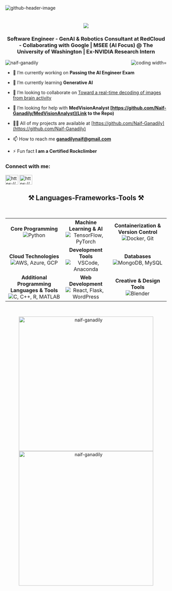 ![github-header-image](https://github.com/Naif-Ganadily/Naif-Ganadily/assets/103202628/6720e85d-4def-4a22-9526-8c21fec49175)

<h1 align="center">
    <img src="https://readme-typing-svg.herokuapp.com/?font=Seruef&size=35&center=true&vCenter=true&width=500&height=70&duration=4000&lines=Hi+There!+👋;+I'm+Naif+A.+Ganadily!;" />
</h1>

<h3 align="center">Software Engineer - GenAI & Robotics Consultant at RedCloud - Collaborating with Google | MSEE (AI Focus) @ The University of Washington | Ex-NVIDIA Research Intern</h3>
<img align="right" alt="coding width="400" src="https://media3.giphy.com/media/v1.Y2lkPTc5MGI3NjExa3Zzb3RuM3F3NzQ2aWJ1cDc5bHF5Z2pseDlhMGhiNjZ5NDhoZGRlayZlcD12MV9pbnRlcm5hbF9naWZfYnlfaWQmY3Q9Zw/qgQUggAC3Pfv687qPC/giphy.gif">

<p align="left"> <img src="https://komarev.com/ghpvc/?username=naif-ganadily&label=Profile%20views&color=0e75b6&style=flat" alt="naif-ganadily" /> </p>

- 🔭 I’m currently working on **Passing the AI Engineer Exam**

- 🌱 I’m currently learning **Generative AI**

- 👯 I’m looking to collaborate on [Toward a real-time decoding of images from brain activity](https://ai.meta.com/blog/brain-ai-image-decoding-meg-magnetoencephalography/)

- 🤝 I’m looking for help with **MedVisionAnalyst [https://github.com/Naif-Ganadily/MedVisionAnalyst](Link to the Repo)**

- 👨‍💻 All of my projects are available at [https://github.com/Naif-Ganadily](https://github.com/Naif-Ganadily)

- 📫 How to reach me **ganadilynaif@gmail.com**

- ⚡ Fun fact **I am a Certified Rockclimber**

<h3 align="left">Connect with me:</h3>
<p align="left">
<a href="https://www.linkedin.com/in/naif-ganadily/" target="blank"><img align="center" src="https://raw.githubusercontent.com/rahuldkjain/github-profile-readme-generator/master/src/images/icons/Social/linked-in-alt.svg" alt="https://www.linkedin.com/in/naif-ganadily/" height="30" width="40" /></a>
<a href="https://www.kaggle.com/naifaganadily" target="blank"><img align="center" src="https://raw.githubusercontent.com/rahuldkjain/github-profile-readme-generator/master/src/images/icons/Social/kaggle.svg" alt="https://www.kaggle.com/naifaganadily" height="30" width="40" /></a>
</p>

<h2 align="center">⚒️ Languages-Frameworks-Tools ⚒️</h2>
<br/>
<table align="center">
<tr>
    <td align="center"><strong>Core Programming</strong><br><img src="https://skillicons.dev/icons?i=python" alt="Python"/></td>
    <td align="center"><strong>Machine Learning & AI</strong><br><img src="https://skillicons.dev/icons?i=tensorflow,pytorch" alt="TensorFlow, PyTorch"/></td>
    <td align="center"><strong>Containerization & Version Control</strong><br><img src="https://skillicons.dev/icons?i=docker,git" alt="Docker, Git"/></td>
</tr>
<tr>
    <td align="center"><strong>Cloud Technologies</strong><br><img src="https://skillicons.dev/icons?i=aws,azure,gcp" alt="AWS, Azure, GCP"/></td>
    <td align="center"><strong>Development Tools</strong><br><img src="https://skillicons.dev/icons?i=vscode,anaconda" alt="VSCode, Anaconda"/></td>
    <td align="center"><strong>Databases</strong><br><img src="https://skillicons.dev/icons?i=mongodb,mysql" alt="MongoDB, MySQL"/></td>
</tr>
<tr>
    <td align="center"><strong>Additional Programming Languages & Tools</strong><br><img src="https://skillicons.dev/icons?i=c,cpp,r,matlab" alt="C, C++, R, MATLAB"/></td>
    <td align="center"><strong>Web Development</strong><br><img src="https://skillicons.dev/icons?i=react,flask,wordpress" alt="React, Flask, WordPress"/></td>
    <td align="center"><strong>Creative & Design Tools</strong><br><img src="https://skillicons.dev/icons?i=blender" alt="Blender"/></td>
</tr>
</table>
<br/>


<p align="center">
  <img src="https://github-readme-stats.vercel.app/api/top-langs?username=naif-ganadily&show_icons=true&locale=en&layout=compact" alt="naif-ganadily" width="420" />
  <img src="https://github-readme-stats.vercel.app/api?username=naif-ganadily&show_icons=true&locale=en" alt="naif-ganadily" width="420" />
</p>




